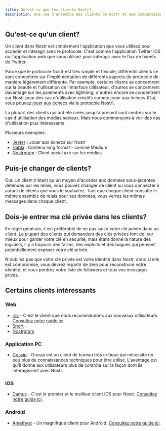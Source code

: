```yaml
---
title: Qu'est-ce que les clients Nostr?
description: Une vue d'ensemble des clients de Nostr et une comparaison de nos préférés.
---
```


## Qu'est-ce qu'un client?

Un client dans Nostr est simplement l'application que vous utilisez pour accéder et interagir avec le protocole. C'est comme l'application Twitter iOS ou l'application web que vous utilisez pour interagir avec le flux de tweets de Twitter.

Parce que le protocole Nostr est très simple et flexible, différents clients se sont concentrés sur l'implémentation de différents aspects du protocole de manière légèrement différente. Par exemple, certains clients se concentrent sur la beauté et l'utilisation de l'interface utilisateur, d'autres se concentrent davantage sur les paiements avec lightning, d'autres encore se concentrent sur Nostr pour des cas d'utilisation créatifs comme jouer aux échecs (Oui, vous pouvez [jouer aux échecs](https://jesterui.github.io/) via le protocole Nostr).

La plupart des clients qui ont été créés jusqu'à présent sont centrés sur le cas d'utilisation des médias sociaux. Mais nous commençons à voir des cas d'utilisation plus intéressants.

Plusieurs exemples:

- [Jester](https://jesterui.github.io/) : Jouer aux échecs sur Nostr
- [Habla](https://habla.news/) : Contenu long format - comme Medium
- [Nostrgram](https://nostrgram.co/) : Client social axé sur les médias

## Puis-je changer de clients?

Oui. Un client n'étant qu'un moyen d'accéder aux données sous-jacentes détenues par les relais, vous pouvez changer de client ou vous connecter à autant de clients que vous le souhaitez. Tant que chaque client consulte le même ensemble de relais pour ses données, vous verrez les mêmes messages dans chaque client.

## Dois-je entrer ma clé privée dans les clients?

En règle générale, il est préférable de ne pas saisir votre clé privée dans un client. La plupart des clients qui demandent des clés privées font de leur mieux pour garder votre clé en sécurité, mais étant donné la nature des logiciels, il y a toujours des failles, des exploits et des bogues qui peuvent potentiellement exposer votre clé privée.

N'oubliez pas que votre clé privée est votre identité dans Nostr, donc si elle est compromise, vous devrez repartir de zéro pour reconstruire votre identité, et vous perdrez votre liste de followers et tous vos messages privés.

## Certains clients intéressants

### Web

- [Iris](https://iris.to) - C'est le client que nous recommandons aux nouveaux utilisateurs. [Consultez notre guide ici](/fr/guides/iris).
- [Snort](https://snort.social/)
- [Nostrgram](https://nostrgram.co/)

### Application PC

- [Gossip](https://www.github.com/mikedilger/gossip) - Gossip est un client de bureau très critique qui nécessite un peu plus de connaissances techniques pour être utilisé. L'avantage est qu'il donne aux utilisateurs plus de contrôle sur la façon dont ils interagissent avec Nostr.

### iOS

- [Damus](https://apps.apple.com/app/damus/id1628663131) - C'est le premier et le meilleur client iOS pour Nostr. [Consultez notre guide ici](/fr/guides/damus).

### Android

- [Amethyst](https://play.google.com/store/apps/details?id=com.vitorpamplona.amethyst) - Un magnifique client pour Android. [Consultez notre guide ici](/fr/guides/amethyst).

